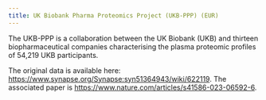 ```yaml
---
title: UK Biobank Pharma Proteomics Project (UKB-PPP) (EUR)
---
```


The UKB-PPP is a collaboration between the UK Biobank (UKB) and thirteen biopharmaceutical companies characterising the plasma proteomic profiles of 54,219 UKB participants.

The original data is available here: https://www.synapse.org/Synapse:syn51364943/wiki/622119. 
The associated paper is https://www.nature.com/articles/s41586-023-06592-6.
